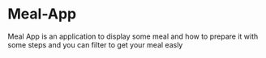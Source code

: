 # Meal-App
Meal App is an application to display some meal and how to prepare it with some steps and you can filter to  get your meal easly
